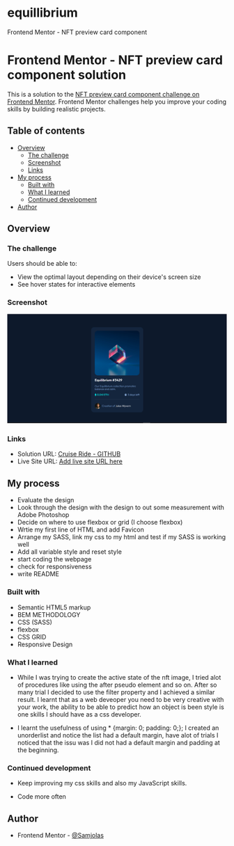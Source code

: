 # equillibrium
Frontend Mentor - NFT preview card component
# Frontend Mentor - NFT preview card component solution

This is a solution to the [NFT preview card component challenge on Frontend Mentor](https://www.frontendmentor.io/challenges/nft-preview-card-component-SbdUL_w0U). Frontend Mentor challenges help you improve your coding skills by building realistic projects. 



## Table of contents

- [Overview](#overview)
  - [The challenge](#the-challenge)
  - [Screenshot](#screenshot)
  - [Links](#links)
- [My process](#my-process)
  - [Built with](#built-with)
  - [What I learned](#what-i-learned)
  - [Continued development](#continued-development)
- [Author](#author)

## Overview

### The challenge

Users should be able to:

- View the optimal layout depending on their device's screen size
- See hover states for interactive elements

### Screenshot

![](images/Screenshot.png)


### Links

- Solution URL: [Cruise Ride - GITHUB](https://github.com/Samjolas/equillibrium)
- Live Site URL: [Add live site URL here](https://samjolas.github.io/equillibrium)

## My process
- Evaluate the design 
- Look through the design with the design to out some measurement with Adobe Photoshop
- Decide on where to use flexbox or grid (I choose flexbox)
- Wrtie my first line of HTML and add Favicon
- Arrange my SASS, link my css to my html and test if my SASS is working well 
- Add all variable style and reset style 
- start coding the webpage 
- check for responsiveness 
- write README

### Built with

- Semantic HTML5 markup
- BEM METHODOLOGY
- CSS (SASS)
- flexbox
- CSS GRID
- Responsive Design

### What I learned

- While I was trying to create the active state of the nft image, I tried alot of procedures like using the after pseudo element and so on. 
After so many trial I decided to use the filter property and I achieved a similar result. 
I learnt that as a web deveoper you need to be very creative with your work, the ability to be able to predict how an object is been style is one skills I should have as a css developer. 

- I learnt the usefulness of using * {margin: 0; padding: 0;}; I created an unorderlist and notice the list had a default margin, have alot of trials I noticed that the issu was I did not had a default margin and padding at the beginning.

### Continued development

- Keep improving my css skills and also my JavaScript skills. 

- Code more often 



## Author

- Frontend Mentor - [@Samjolas](https://www.frontendmentor.io/profile/Samjolas)

